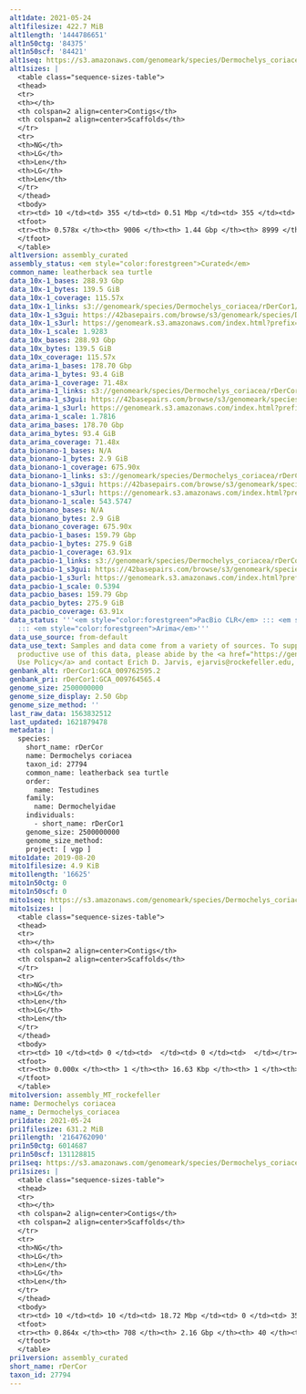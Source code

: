 ```yaml
---
alt1date: 2021-05-24
alt1filesize: 422.7 MiB
alt1length: '1444786651'
alt1n50ctg: '84375'
alt1n50scf: '84421'
alt1seq: https://s3.amazonaws.com/genomeark/species/Dermochelys_coriacea/rDerCor1/assembly_curated/rDerCor1.alt.cur.20210524.fasta.gz
alt1sizes: |
  <table class="sequence-sizes-table">
  <thead>
  <tr>
  <th></th>
  <th colspan=2 align=center>Contigs</th>
  <th colspan=2 align=center>Scaffolds</th>
  </tr>
  <tr>
  <th>NG</th>
  <th>LG</th>
  <th>Len</th>
  <th>LG</th>
  <th>Len</th>
  </tr>
  </thead>
  <tbody>
  <tr><td> 10 </td><td> 355 </td><td> 0.51 Mbp </td><td> 355 </td><td> 0.51 Mbp </td></tr><tr><td> 20 </td><td> 956 </td><td> 341.31 Kbp </td><td> 956 </td><td> 341.31 Kbp </td></tr><tr><td> 30 </td><td> 1840 </td><td> 237.69 Kbp </td><td> 1840 </td><td> 237.69 Kbp </td></tr><tr><td> 40 </td><td> 3137 </td><td> 156.02 Kbp </td><td> 3137 </td><td> 156.02 Kbp </td></tr><tr style="background-color:#cccccc;"><td> 50 </td><td> 5298 </td><td> 84.38 Kbp </td><td> 5298 </td><td> 84.42 Kbp </td></tr><tr><td> 60 </td><td> 0 </td><td>  </td><td> 0 </td><td>  </td></tr><tr><td> 70 </td><td> 0 </td><td>  </td><td> 0 </td><td>  </td></tr><tr><td> 80 </td><td> 0 </td><td>  </td><td> 0 </td><td>  </td></tr><tr><td> 90 </td><td> 0 </td><td>  </td><td> 0 </td><td>  </td></tr><tr><td> 100 </td><td> 0 </td><td>  </td><td> 0 </td><td>  </td></tr></tbody>
  <tfoot>
  <tr><th> 0.578x </th><th> 9006 </th><th> 1.44 Gbp </th><th> 8999 </th><th> 1.44 Gbp </th></tr>
  </tfoot>
  </table>
alt1version: assembly_curated
assembly_status: <em style="color:forestgreen">Curated</em>
common_name: leatherback sea turtle
data_10x-1_bases: 288.93 Gbp
data_10x-1_bytes: 139.5 GiB
data_10x-1_coverage: 115.57x
data_10x-1_links: s3://genomeark/species/Dermochelys_coriacea/rDerCor1/genomic_data/10x/<br>
data_10x-1_s3gui: https://42basepairs.com/browse/s3/genomeark/species/Dermochelys_coriacea/rDerCor1/genomic_data/10x/
data_10x-1_s3url: https://genomeark.s3.amazonaws.com/index.html?prefix=species/Dermochelys_coriacea/rDerCor1/genomic_data/10x/
data_10x-1_scale: 1.9283
data_10x_bases: 288.93 Gbp
data_10x_bytes: 139.5 GiB
data_10x_coverage: 115.57x
data_arima-1_bases: 178.70 Gbp
data_arima-1_bytes: 93.4 GiB
data_arima-1_coverage: 71.48x
data_arima-1_links: s3://genomeark/species/Dermochelys_coriacea/rDerCor1/genomic_data/arima/<br>
data_arima-1_s3gui: https://42basepairs.com/browse/s3/genomeark/species/Dermochelys_coriacea/rDerCor1/genomic_data/arima/
data_arima-1_s3url: https://genomeark.s3.amazonaws.com/index.html?prefix=species/Dermochelys_coriacea/rDerCor1/genomic_data/arima/
data_arima-1_scale: 1.7816
data_arima_bases: 178.70 Gbp
data_arima_bytes: 93.4 GiB
data_arima_coverage: 71.48x
data_bionano-1_bases: N/A
data_bionano-1_bytes: 2.9 GiB
data_bionano-1_coverage: 675.90x
data_bionano-1_links: s3://genomeark/species/Dermochelys_coriacea/rDerCor1/genomic_data/bionano/<br>
data_bionano-1_s3gui: https://42basepairs.com/browse/s3/genomeark/species/Dermochelys_coriacea/rDerCor1/genomic_data/bionano/
data_bionano-1_s3url: https://genomeark.s3.amazonaws.com/index.html?prefix=species/Dermochelys_coriacea/rDerCor1/genomic_data/bionano/
data_bionano-1_scale: 543.5747
data_bionano_bases: N/A
data_bionano_bytes: 2.9 GiB
data_bionano_coverage: 675.90x
data_pacbio-1_bases: 159.79 Gbp
data_pacbio-1_bytes: 275.9 GiB
data_pacbio-1_coverage: 63.91x
data_pacbio-1_links: s3://genomeark/species/Dermochelys_coriacea/rDerCor1/genomic_data/pacbio/<br>
data_pacbio-1_s3gui: https://42basepairs.com/browse/s3/genomeark/species/Dermochelys_coriacea/rDerCor1/genomic_data/pacbio/
data_pacbio-1_s3url: https://genomeark.s3.amazonaws.com/index.html?prefix=species/Dermochelys_coriacea/rDerCor1/genomic_data/pacbio/
data_pacbio-1_scale: 0.5394
data_pacbio_bases: 159.79 Gbp
data_pacbio_bytes: 275.9 GiB
data_pacbio_coverage: 63.91x
data_status: '''<em style="color:forestgreen">PacBio CLR</em> ::: <em style="color:forestgreen">10x</em>
  ::: <em style="color:forestgreen">Arima</em>'''
data_use_source: from-default
data_use_text: Samples and data come from a variety of sources. To support fair and
  productive use of this data, please abide by the <a href="https://genome10k.soe.ucsc.edu/data-use-policies/">Data
  Use Policy</a> and contact Erich D. Jarvis, ejarvis@rockefeller.edu, with any questions.
genbank_alt: rDerCor1:GCA_009762595.2
genbank_pri: rDerCor1:GCA_009764565.4
genome_size: 2500000000
genome_size_display: 2.50 Gbp
genome_size_method: ''
last_raw_data: 1563832512
last_updated: 1621879478
metadata: |
  species:
    short_name: rDerCor
    name: Dermochelys coriacea
    taxon_id: 27794
    common_name: leatherback sea turtle
    order:
      name: Testudines
    family:
      name: Dermochelyidae
    individuals:
      - short_name: rDerCor1
    genome_size: 2500000000
    genome_size_method:
    project: [ vgp ]
mito1date: 2019-08-20
mito1filesize: 4.9 KiB
mito1length: '16625'
mito1n50ctg: 0
mito1n50scf: 0
mito1seq: https://s3.amazonaws.com/genomeark/species/Dermochelys_coriacea/rDerCor1/assembly_MT_rockefeller/rDerCor1.MT.20190820.fasta.gz
mito1sizes: |
  <table class="sequence-sizes-table">
  <thead>
  <tr>
  <th></th>
  <th colspan=2 align=center>Contigs</th>
  <th colspan=2 align=center>Scaffolds</th>
  </tr>
  <tr>
  <th>NG</th>
  <th>LG</th>
  <th>Len</th>
  <th>LG</th>
  <th>Len</th>
  </tr>
  </thead>
  <tbody>
  <tr><td> 10 </td><td> 0 </td><td>  </td><td> 0 </td><td>  </td></tr><tr><td> 20 </td><td> 0 </td><td>  </td><td> 0 </td><td>  </td></tr><tr><td> 30 </td><td> 0 </td><td>  </td><td> 0 </td><td>  </td></tr><tr><td> 40 </td><td> 0 </td><td>  </td><td> 0 </td><td>  </td></tr><tr style="background-color:#cccccc;"><td> 50 </td><td> 0 </td><td style="background-color:#ff8888;">  </td><td> 0 </td><td style="background-color:#ff8888;">  </td></tr><tr><td> 60 </td><td> 0 </td><td>  </td><td> 0 </td><td>  </td></tr><tr><td> 70 </td><td> 0 </td><td>  </td><td> 0 </td><td>  </td></tr><tr><td> 80 </td><td> 0 </td><td>  </td><td> 0 </td><td>  </td></tr><tr><td> 90 </td><td> 0 </td><td>  </td><td> 0 </td><td>  </td></tr><tr><td> 100 </td><td> 0 </td><td>  </td><td> 0 </td><td>  </td></tr></tbody>
  <tfoot>
  <tr><th> 0.000x </th><th> 1 </th><th> 16.63 Kbp </th><th> 1 </th><th> 16.63 Kbp </th></tr>
  </tfoot>
  </table>
mito1version: assembly_MT_rockefeller
name: Dermochelys coriacea
name_: Dermochelys_coriacea
pri1date: 2021-05-24
pri1filesize: 631.2 MiB
pri1length: '2164762090'
pri1n50ctg: 6014687
pri1n50scf: 131128815
pri1seq: https://s3.amazonaws.com/genomeark/species/Dermochelys_coriacea/rDerCor1/assembly_curated/rDerCor1.pri.cur.20210524.fasta.gz
pri1sizes: |
  <table class="sequence-sizes-table">
  <thead>
  <tr>
  <th></th>
  <th colspan=2 align=center>Contigs</th>
  <th colspan=2 align=center>Scaffolds</th>
  </tr>
  <tr>
  <th>NG</th>
  <th>LG</th>
  <th>Len</th>
  <th>LG</th>
  <th>Len</th>
  </tr>
  </thead>
  <tbody>
  <tr><td> 10 </td><td> 10 </td><td> 18.72 Mbp </td><td> 0 </td><td> 354.45 Mbp </td></tr><tr><td> 20 </td><td> 26 </td><td> 13.47 Mbp </td><td> 1 </td><td> 272.70 Mbp </td></tr><tr><td> 30 </td><td> 48 </td><td> 10.22 Mbp </td><td> 2 </td><td> 212.17 Mbp </td></tr><tr><td> 40 </td><td> 77 </td><td> 7.34 Mbp </td><td> 4 </td><td> 137.57 Mbp </td></tr><tr style="background-color:#cccccc;"><td> 50 </td><td> 114 </td><td style="background-color:#88ff88;"> 6.01 Mbp </td><td> 5 </td><td style="background-color:#88ff88;"> 131.13 Mbp </td></tr><tr><td> 60 </td><td> 164 </td><td> 4.15 Mbp </td><td> 8 </td><td> 105.21 Mbp </td></tr><tr><td> 70 </td><td> 238 </td><td> 2.83 Mbp </td><td> 10 </td><td> 80.02 Mbp </td></tr><tr><td> 80 </td><td> 362 </td><td> 1.36 Mbp </td><td> 18 </td><td> 20.02 Mbp </td></tr><tr><td> 90 </td><td> 0 </td><td>  </td><td> 0 </td><td>  </td></tr><tr><td> 100 </td><td> 0 </td><td>  </td><td> 0 </td><td>  </td></tr></tbody>
  <tfoot>
  <tr><th> 0.864x </th><th> 708 </th><th> 2.16 Gbp </th><th> 40 </th><th> 2.16 Gbp </th></tr>
  </tfoot>
  </table>
pri1version: assembly_curated
short_name: rDerCor
taxon_id: 27794
---
```

